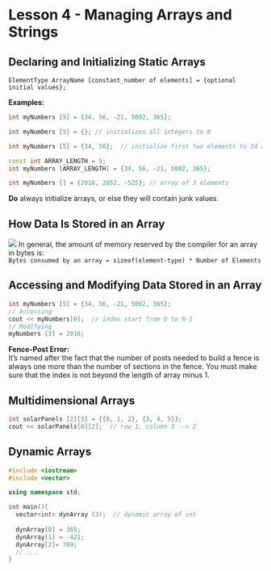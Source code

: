 # Lesson 4 - Managing Arrays and Strings
## Declaring and Initializing Static Arrays
`ElementType ArrayName [constant_number of elements] = {optional initial values};`  

**Examples:**  
```c++ 
int myNumbers [5] = {34, 56, -21, 5002, 365};

int myNumbers [5] = {}; // initializes all integers to 0

int myNumbers [5] = {34, 56};  // initialize first two elements to 34 and 56 and the rest to 0

const int ARRAY_LENGTH = 5;
int myNumbers [ARRAY_LENGTH] = {34, 56, -21, 5002, 365};

int myNumbers [] = {2016, 2052, -525}; // array of 3 elements
```
**Do** always initialize arrays, or else they will contain junk values.

## How Data Is Stored in an Array
![](https://github.com/Huixxi/Fast-C-plus-plus/blob/master/images/array.png)
In general, the amount of memory reserved by the compiler for an array in bytes is:  
`Bytes consumed by an array = sizeof(element-type) * Number of Elements`

## Accessing and Modifying Data Stored in an Array
```c++
int myNumbers [5] = {34, 56, -21, 5002, 365};
// Accessing
cout << myNumbers[0];  // index start from 0 to N-1
// Modifying
myNumbers [3] = 2016;
```
**Fence-Post Error:**  
It’s named after the fact that the number of posts needed to build a fence is always one more than the number of sections in the fence. You must make sure that the index is not beyond the length of array minus 1.

## Multidimensional Arrays
```c++
int solarPanels [2][3] = {{0, 1, 2}, {3, 4, 5}};
cout << solarPanels[0][2];  // row 1, column 3 --> 2
```

## Dynamic Arrays
```c++
#include <iostream>
#include <vector>

using namespace std;

int main(){
  vector<int> dynArray (3);  // dynamic array of int
  
  dynArray[0] = 365;
  dynArray[1] = -421;
  dynArray[2]= 789;
  // ...
}
```









